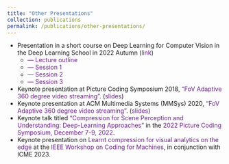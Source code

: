 ```yaml
---
title: "Other Presentations"
collection: publications
permalink: /publications/other-presentations/
---
```


<ul>
  <li>Presentation in a short course on Deep Learning for Computer Vision in the Deep Learning School in 2022 Autumn 
    (<a href="https://deeplearn.irdta.eu/2022au/" style="color: #6D1F8A; text-decoration: none;">link</a>)
    <ul>
      <li><a href="https://drive.google.com/file/d/1zLMkqZ187Dpfb25C7MIsDdk6BGkUBask/view?usp=sharing" style="color: #6D1F8A; text-decoration: none;">— Lecture outline</a></li>
      <li><a href="https://drive.google.com/open?id=1zMrFdoKZX-Xyh6AS_XNa7pxQ7jgL0shq&authuser=yw523%40nyu.edu&usp=drive_fs" style="color: #6D1F8A; text-decoration: none;">— Session 1</a></li>
      <li><a href="https://drive.google.com/open?id=1zPyhr9OsTUMpRLrqviCyV32BIrg3cL59&authuser=yw523%40nyu.edu&usp=drive_fs" style="color: #6D1F8A; text-decoration: none;">— Session 2</a></li>
      <li><a href="https://drive.google.com/open?id=1zQQLGNw2ZOwS_N8cp83Gqk_7qvFoSr4Q&authuser=yw523%40nyu.edu&usp=drive_fs" style="color: #6D1F8A; text-decoration: none;">— Session 3</a></li>
    </ul>
  </li>
  <li>Keynote presentation at Picture Coding Symposium 2018, <a href="URL_HERE" style="color: #6D1F8A; text-decoration: none;">“FoV Adaptive 360 degree video streaming”</a>. (<a href="https://drive.google.com/open?id=1gcG2Oh359KQYNREEz-NclcwNmqXNmhx4&authuser=yw523%40nyu.edu&usp=drive_fs" style="color: #6D1F8A; text-decoration: none;">slides</a>)</li>
  <li>Keynote presentation at ACM Multimedia Systems (MMSys) 2020, <a href="https://2020.acmmmsys.org/program.php" style="color: #6D1F8A; text-decoration: none;">“FoV Adaptive 360 degree video streaming”</a>. (<a href="https://drive.google.com/open?id=1INsYNCrumZFLY7M-OSejqyWJaNuKKQZP&authuser=yw523%40nyu.edu&usp=drive_fs" style="color: #6D1F8A; text-decoration: none;">slides</a>)</li>
  <li>Keynote talk titled <a href="https://drive.google.com/file/d/16qHDm0-b_KKVQvuZ9QNvMhkYW3nVsL5P/view?usp=share_link" style="color: #6D1F8A; text-decoration: none;">“Compression for Scene Perception and Understanding: Deep-Learning Approaches”</a> in the <a href="https://2022.picturecodingsymposium.org/technical_program.php" style="color: #6D1F8A; text-decoration: none;">2022 Picture Coding Symposium, December 7-9, 2022</a>.</li>
  <li>Keynote presentation on <a href="https://drive.google.com/file/d/15Eo1F18gilDE3hxs2TEojMSyV4Ng4uof/view?pli=1" style="color: #6D1F8A; text-decoration: none;">Learnt compression for visual analytics on the edge</a> at the <a href="https://www.ieeecfm.org/" style="color: #6D1F8A; text-decoration: none;">IEEE Workshop on Coding for Machines</a>, in conjunction with ICME 2023.</li>
</ul>
